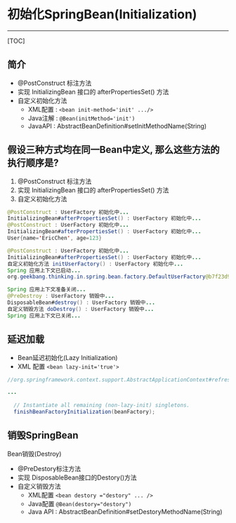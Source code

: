 # 初始化SpringBean(Initialization)

---

[TOC]

## 简介

- @PostConstruct 标注方法
- 实现 InitializingBean 接口的 afterPropertiesSet() 方法
- 自定义初始化方法
  - XML配置 : `<bean init-method='init' .../>`
  - Java注解 :    `@Bean(initMethod='init')`
  - JavaAPI : AbstractBeanDefinition#setInitMethodName(String)

## 假设三种方式均在同一Bean中定义, 那么这些方法的执行顺序是?

1. @PostConstruct 标注方法
2. 实现 InitializingBean 接口的 afterPropertiesSet() 方法
3. 自定义初始化方法

```java
@PostConstruct : UserFactory 初始化中...
InitializingBean#afterPropertiesSet() : UserFactory 初始化中...
@PostConstruct : UserFactory 初始化中...
InitializingBean#afterPropertiesSet() : UserFactory 初始化中...
User{name='EricChen', age=123}
```



```java
@PostConstruct : UserFactory 初始化中...
InitializingBean#afterPropertiesSet() : UserFactory 初始化中...
自定义初始化方法 initUserFactory() : UserFactory 初始化中...
Spring 应用上下文已启动...
org.geekbang.thinking.in.spring.bean.factory.DefaultUserFactory@b7f23d9

Spring 应用上下文准备关闭...
@PreDestroy : UserFactory 销毁中...
DisposableBean#destroy() : UserFactory 销毁中...
自定义销毁方法 doDestroy() : UserFactory 销毁中...
Spring 应用上下文已关闭...
```

## 延迟加载

- Bean延迟初始化(Lazy Initialization)
- XML 配置 `<bean lazy-init='true'>`

```java
//org.springframework.context.support.AbstractApplicationContext#refresh

...
  
  // Instantiate all remaining (non-lazy-init) singletons.
  finishBeanFactoryInitialization(beanFactory);	
```

## 销毁SpringBean

Bean销毁(Destroy)

- @PreDestory标注方法
- 实现 DisposableBean接口的Destory()方法
- 自定义销毁方法
  - XML配置  `<bean destory ="destory" ... />`
  - Java配置 `@Bean(destory="destory")`
  - Java API : AbstractBeanDefinition#setDestoryMethodName(String) 

